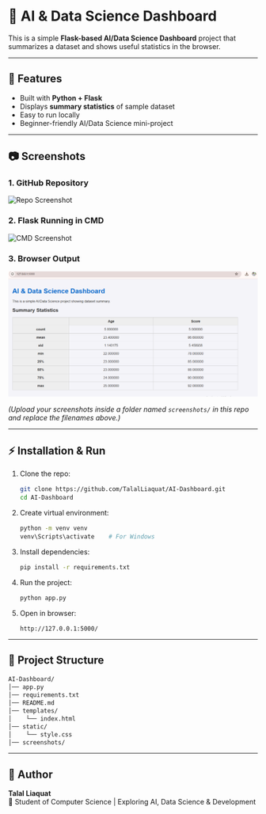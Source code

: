 # 🧠 AI & Data Science Dashboard

This is a simple **Flask-based AI/Data Science Dashboard** project that summarizes a dataset and shows useful statistics in the browser.

---

## 🚀 Features
- Built with **Python + Flask**
- Displays **summary statistics** of sample dataset
- Easy to run locally
- Beginner-friendly AI/Data Science mini-project

---

## 📷 Screenshots

### 1. GitHub Repository
![Repo Screenshot](screenshots/repo.png)

### 2. Flask Running in CMD
![CMD Screenshot](screenshots/cmd.png)

### 3. Browser Output
![Dashboard Screenshot](screenshots/dashboard.png)

*(Upload your screenshots inside a folder named `screenshots/` in this repo and replace the filenames above.)*

---

## ⚡ Installation & Run

1. Clone the repo:
   ```bash
   git clone https://github.com/TalalLiaquat/AI-Dashboard.git
   cd AI-Dashboard
   ```

2. Create virtual environment:
   ```bash
   python -m venv venv
   venv\Scripts\activate    # For Windows
   ```

3. Install dependencies:
   ```bash
   pip install -r requirements.txt
   ```

4. Run the project:
   ```bash
   python app.py
   ```

5. Open in browser:
   ```
   http://127.0.0.1:5000/
   ```

---

## 📂 Project Structure
```
AI-Dashboard/
│── app.py
│── requirements.txt
│── README.md
│── templates/
│    └── index.html
│── static/
│    └── style.css
│── screenshots/
```

---

## 🙌 Author
**Talal Liaquat**  
📌 Student of Computer Science | Exploring AI, Data Science & Development  
